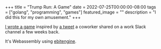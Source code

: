 +++
title =  "Trump Run: A Game"
date = 2022-07-25T00:00:00-08:00
tags = ["golang", "programming", "games"]
featured_image = ""
description = "I did this for my own amusement."
+++

[I wrote a game](https://jasonbot.itch.io/trump-run) inspired by [a tweet](https://twitter.com/joolsd/status/1541929360441081857) a coworker shared on a work Slack channel a few weeks back.

It's Webassembly using [ebitengine](https://ebiten.org/).